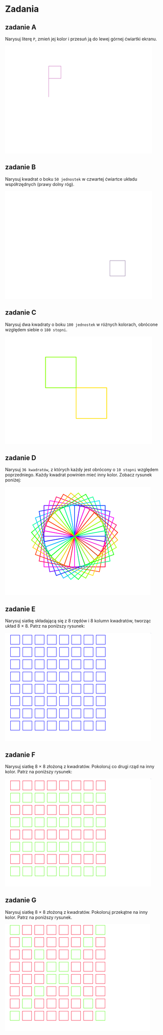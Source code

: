 # Zadania

## zadanie A

Narysuj literę ```P```, zmień jej kolor i przesuń ją do lewej górnej ćwiartki ekranu.

<img src="./litera_p.png" />

## zadanie B

Narysuj kwadrat o boku ```50 jednostek``` w czwartej ćwiartce układu współrzędnych (prawy dolny róg).

<img src="./kwadrat_czwarta_cwiartka.png" />


## zadanie C
 
Narysuj dwa kwadraty o boku ```100 jednostek``` w różnych kolorach, obrócone względem siebie o ```180 stopni```.

<img src="./kwadraty_rotate.png" />


## zadanie D
 
Narysuj ```36 kwadratów```, z których każdy jest obrócony o ```10 stopni``` względem poprzedniego. Każdy kwadrat powinien mieć inny kolor. Zobacz rysunek poniżej:

<img src="./kwadraty_36.png" />


## zadanie E
 
Narysuj siatkę składającą się z 8 rzędów i 8 kolumn kwadratów, tworząc układ 8 × 8. Patrz na poniższy rysunek:

<img src="../szachownica_kwadraty.png" />

## zadanie F
 
Narysuj siatkę 8 × 8 złożoną z kwadratów. Pokoloruj co drugi rząd na inny kolor. Patrz na poniższy rysunek:

<img src="../szachownica_kwadraty_2.png" />

## zadanie G
 
Narysuj siatkę 8 × 8 złożoną z kwadratów. Pokoloruj przekątne na inny kolor. Patrz na poniższy rysunek.

<img src="../szachownica_kwadraty_przekatne.png" />